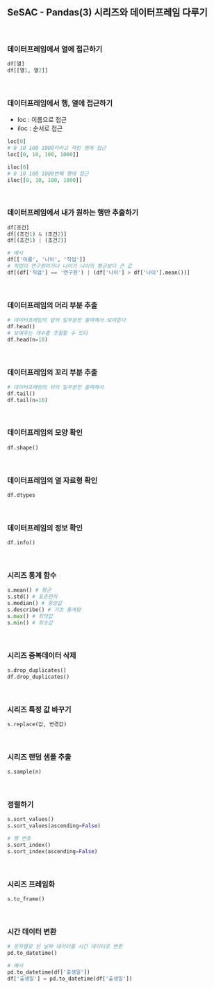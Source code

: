 ## SeSAC - Pandas(3) 시리즈와 데이터프레임 다루기

<br>

### 데이터프레임에서 열에 접근하기

```python
df[열]
df[[열1, 열2]]
```

<br>

### 데이터프레임에서 행, 열에 접근하기

- loc : 이름으로 접근
- iloc : 순서로 접근

```python
loc[0]
# 0 10 100 1000이라고 적힌 행에 접근
loc[[0, 10, 100, 1000]]

iloc[0]
# 0 10 100 1000번째 행에 접근
iloc[[0, 10, 100, 1000]]
```

<br>

### 데이터프레임에서 내가 원하는 행만 추출하기

```python
df[조건]
df[(조건1) & (조건2)]
df[(조건1) | (조건2)]

# 예시
df[['이름', '나이', '직업']]
# 직업이 연구원이거나 나이가 나이의 평균보다 큰 값
df[(df['직업'] == '연구원') | (df['나이'] > df['나이'].mean())]
```

<br>

### 데이터프레임의 머리 부분 추출

```python
# 데이터프레임의 앞의 일부분만 출력해서 보여준다
df.head()
# 보여주는 개수를 조절할 수 있다
df.head(n=10)
```

<br>

### 데이터프레임의 꼬리 부분 추출

```python
# 데이터프레임의 뒤의 일부분만 출력해서 
df.tail()
df.tail(n=10)
```

<br>

### 데이터프레임의 모양 확인

```python
df.shape()
```

<br>

### 데이터프레임의 열 자료형 확인

```python
df.dtypes
```

<br>

### 데이터프레임의 정보 확인

```python
df.info()
```

<br>

### 시리즈 통계 함수

```python
s.mean() # 평균
s.std() # 표준편차
s.median() # 중앙값
s.describe() # 기초 통계량
s.max() # 최댓값
s.min() # 최솟값
```

<br>

### 시리즈 중복데이터 삭제

```python
s.drop_duplicates()
df.drop_duplicates()
```

<br>

### 시리즈 특정 값 바꾸기

```python
s.replace(값, 변경값)
```

<br>

### 시리즈 랜덤 샘플 추출

```python
s.sample(n)
```

<br>

### 정렬하기

```python
s.sort_values()
s.sort_values(ascending=False)

# 행 번호
s.sort_index()
s.sort_index(ascending=False)
```

<br>

### 시리즈 프레임화

```python
s.to_frame()
```

<br>

### 시간 데이터 변환

```python
# 문자열로 된 날짜 데이터를 시간 데이터로 변환
pd.to_datetime()

# 예시
pd.to_datetime(df['출생일'])
df['출생일'] = pd.to_datetime(df['출생일'])
```
